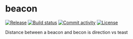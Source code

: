 # beacon

[![Release](https://img.shields.io/github/v/release/proteusiq/beacon)](https://img.shields.io/github/v/release/proteusiq/beacon)
[![Build status](https://img.shields.io/github/actions/workflow/status/proteusiq/beacon/main.yml?branch=main)](https://github.com/proteusiq/beacon/actions/workflows/main.yml?query=branch%3Amain)
[![Commit activity](https://img.shields.io/github/commit-activity/m/proteusiq/beacon)](https://img.shields.io/github/commit-activity/m/proteusiq/beacon)
[![License](https://img.shields.io/github/license/proteusiq/beacon)](https://img.shields.io/github/license/proteusiq/beacon)

Distance between a beacon and becon is direction vs teast

